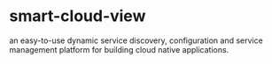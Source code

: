 # smart-cloud-view
an easy-to-use dynamic service discovery, configuration and service management platform for building cloud native applications.
